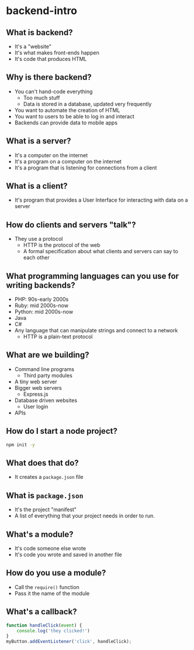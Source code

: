 
# backend-intro

## What is backend?

- It's a "website"
- It's what makes front-ends happen
- It's code that produces HTML

## Why is there backend?

- You can't hand-code everything
    - Too much stuff
    - Data is stored in a database, updated very frequently
- You want to automate the creation of HTML
- You want to users to be able to log in and interact
- Backends can provide data to mobile apps

## What is a server?

- It's a computer on the internet
- It's a program on a computer on the internet
- It's a program that is listening for connections from a client

## What is a client?

- It's program that provides a User Interface for interacting with data on a server

## How do clients and servers "talk"?

- They use a protocol
    - HTTP is the protocol of the web
    - A formal specification about what clients and servers can say to each other

## What programming languages can you use for writing backends?

- PHP: 90s-early 2000s
- Ruby: mid 2000s-now
- Python: mid 2000s-now
- Java
- C#
- Any language that can manipulate strings and connect to a network
    - HTTP is a plain-text protocol

## What are we building?

- Command line programs
    - Third party modules
- A tiny web server
- Bigger web servers
    - Express.js
- Database driven websites
    - User login
- APIs

## How do I start a node project?

```sh
npm init -y
```
## What does that do?

- It creates a `package.json` file

## What is `package.json`

- It's the project "manifest"
- A list of everything that your project needs in order to run.

## What's a module?

- It's code someone else wrote
- It's code you wrote and saved in another file

## How do you use a module?

- Call the `require()` function
- Pass it the name of the module

## What's a callback?

```js
function handleClick(event) {
    console.log('they clicked!')
}
myButton.addEventListener('click', handleClick);
```
